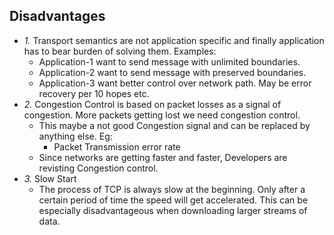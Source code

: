 ## Disadvantages
- *1.* Transport semantics are not application specific and finally application has to bear burden of solving them. Examples:
  - Application-1 want to send message with unlimited boundaries.
  - Application-2 want to send message with preserved boundaries.
  - Application-3 want better control over network path. May be error recovery per 10 hopes etc.
- *2.* Congestion Control is based on packet losses as a signal of congestion. More packets getting lost we need congestion control.
  - This maybe a not good Congestion signal and can be replaced by anything else. Eg:
    - Packet Transmission error rate
  - Since networks are getting faster and faster, Developers are revisting Congestion control.
- *3.* Slow Start
  - The process of TCP is always slow at the beginning. Only after a certain period of time the speed will get accelerated. This can be especially disadvantageous when downloading larger streams of data. 
